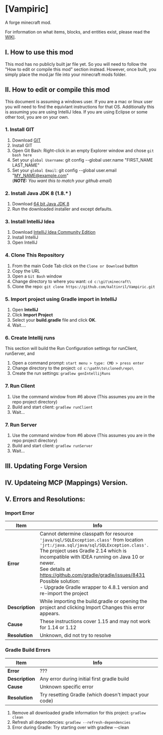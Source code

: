 # [Vampiric]

A forge minecraft mod.

For information on what items, blocks, and entities exist, please read the [WIKI](https://github.com/kaltinril/Vampiric/wiki).

## I. How to use this mod

This mod has no publicly built jar file yet.  So you will need to follow the "How to edit or compile this mod" section instead.  However, once built, you simply place the mod.jar file into your minecraft mods folder.

## II. How to edit or compile this mod

This document is assuming a windows user.  If you are a mac or linux user you will need to find the equivlant instructions for that OS.  Additionally this is assuming you are using IntelliJ Idea.  If you are using Eclipse or some other tool, you are on your own.

### 1. Install GIT

1. Download [GIT](https://git-scm.com/)
1. Install GIT
1. Open Git Bash: Right-click in an empty Explorer window and chose ```git bash here```
1. Set your ```global Username```: git config --global user.name "FIRST_NAME LAST_NAME"
1. Set your ```global Email```: git config --global user.email "MY_NAME@example.com" <br>
  (_**NOTE:** You want this to match your github email_)

### 2. Install Java JDK 8 (1.8.* )

1. Download [64 bit Java JDK 8](https://www.oracle.com/java/technologies/javase-jdk8-downloads.html)
1. Run the downloaded installer and except defaults.

### 3. Install IntelliJ Idea

1. Download [IntelliJ Idea Community Edition](https://www.jetbrains.com/idea/)
1. Install IntelliJ
1. Open IntelliJ

### 4. Clone This Repository

1. From the main Code Tab click on the ```Clone or Download``` button
1. Copy the URL
1. Open a ```Git Bash``` window
1. Change directory to where you want: ```cd c:\git\minecraft\```
1. Clone the repo: ```git clone https://github.com/kaltinril/Vampiric.git```

### 5. Import project using Gradle import in IntelliJ

1. Open **IntelliJ**
1. Click **Import Project**
1. Select your **build.gradle** file and click **OK**.
1. Wait.... 

### 6. Create Intellij runs
This section will build the Run Configuration settings for runClient, runServer, and 
1. Open a command prompt: ```start menu > type: CMD > press enter```
1. Change directory to the project: ```cd c:\path\to\cloned\repo\```
1. Create the run settings: ```gradlew genIntellijRuns```

### 7. Run Client

1. Use the command window from #6 above (This assumes you are in the repo project directory)
1. Build and start client: ```gradlew runClient```
1. Wait...

### 7. Run Server

1. Use the command window from #6 above (This assumes you are in the repo project directory)
1. Build and start client: ```gradlew runServer```
1. Wait...

## III. Updating Forge Version

## IV. Updateing MCP (Mappings) Version.

## V. Errors and Resolutions:

### Import Error

Item    | Info 
------- | -----
**Error** | Cannot determine classpath for resource `'java/sql/SQLException.class'` from location `'jrt:/java.sql/java/sql/SQLException.class'.`<br> The project uses Gradle 2.14 which is incompatible with IDEA running on Java 10 or newer. <br> See details at https://github.com/gradle/gradle/issues/8431 <br>Possible solution: <br> - Upgrade Gradle wrapper to 4.8.1 version and re-import the project
**Description** | While importing the build.gradle or opening the project and clicking Import Changes this error appears.
**Cause** | These instructions cover 1.15 and may not work for 1.14 or 1.12
**Resolution** | Unknown, did not try to resolve


### Gradle Build Errors

Item    | Info 
------- | -----
**Error** | ???
**Description** | Any error during initial first gradle build
**Cause** | Unknown specific error
**Resolution** | Try resetting Gradle (which doesn't impact your code)<br>
1. Remove all downloaded gradle information for this project: ```gradlew clean``` <br>
1. Refresh all dependencies: ```gradlew --refresh-dependencies```
1. Error during Gradle: Try starting over with gradlew --clean 
